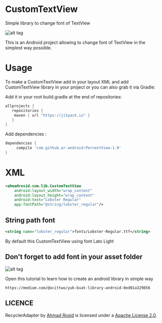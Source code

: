 # CustomTextView
Simple library to change font of TextView

![alt tag](https://raw.githubusercontent.com/ar-android/CustomTextView/master/sample.png)

This is an Android project allowing to change font of TextView in the simplest way possible.

# Usage
To make a CustomTextView add in your layout XML and add CustomTextView library in your project or you can also grab it via Gradle:

Add it in your root build.gradle at the end of repositories:

```gradle
allprojects {
   repositories {
    maven { url "https://jitpack.io" }
   }
}
```

Add dependencies :
```gradle
dependencies {
     compile 'com.github.ar-android:PercentView:1.0'
}
```

# XML
```xml
<ahmadrosid.com.lib.CustomTextView
    android:layout_width="wrap_content"
    android:layout_height="wrap_content"
    android:text="Lobster Regular"
    app:fontPath="@string/lobster_regular"/>
```
## String path font
```xml
<string name="lobster_regular">fonts/Lobster-Regular.ttf</string>
```
By default this CustomTextView using font Lato Light

## Don't forget to add font in your asset folder

![alt tag](https://cdn-images-1.medium.com/max/600/1*vU3goucPlj6T9JTI4ybKUw.png)


Open this tutorial to learn how to create an android library in simple way

`https://medium.com/@ocittwo/yuk-buat-library-android-8ed01a329856`


LICENCE
-----

RecyclerAdapter by [Ahmad Rosid](https://github.com/ar-android) is licensed under a [Apache License 2.0](http://www.apache.org/licenses/LICENSE-2.0).

